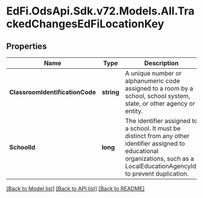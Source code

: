 # EdFi.OdsApi.Sdk.v72.Models.All.TrackedChangesEdFiLocationKey

## Properties

Name | Type | Description | Notes
------------ | ------------- | ------------- | -------------
**ClassroomIdentificationCode** | **string** | A unique number or alphanumeric code assigned to a room by a school, school system, state, or other agency or entity. | [optional] 
**SchoolId** | **long** | The identifier assigned to a school. It must be distinct from any other identifier assigned to educational organizations, such as a LocalEducationAgencyId, to prevent duplication. | [optional] 

[[Back to Model list]](../README.md#documentation-for-models) [[Back to API list]](../README.md#documentation-for-api-endpoints) [[Back to README]](../README.md)

